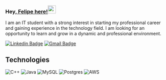 ### Hey,[ Felipe here!](https://www.youtube.com/channel/UCietjxpksncMdOUkycv5nqA)<img src="https://media.giphy.com/media/hvRJCLFzcasrR4ia7z/giphy.gif" width="25px">
I am an IT student with a strong interest in starting my professional career and gaining experience in the technology field. I am looking for an opportunity to learn and grow in a dynamic and professional environment.


[![Linkedin Badge](https://img.shields.io/badge/-Felipe-blue?style=flat-square&logo=Linkedin&logoColor=white&link=https://www.linkedin.com/in/haany-ali)](https://www.linkedin.com/in/felipe-camejo-a21468314) [![Gmail Badge](https://img.shields.io/badge/-23felipecamejo@gmail.com-c14438?style=flat-square&logo=Gmail&logoColor=white&link=mailto:23felipecamejo@gmail.com)](mailto:23felipecamejo@gmail.com) 



## Technologies
![C++](https://img.shields.io/badge/c++-%2300599C.svg?style=for-the-badge&logo=c%2B%2B&logoColor=white)  ![Java](https://img.shields.io/badge/java-%23ED8B00.svg?style=for-the-badge&logo=openjdk&logoColor=white)
![MySQL](https://img.shields.io/badge/mysql-4479A1.svg?style=for-the-badge&logo=mysql&logoColor=white)
![Postgres](https://img.shields.io/badge/postgres-%23316192.svg?style=for-the-badge&logo=postgresql&logoColor=white) ![AWS](https://img.shields.io/badge/AWS-%23FF9900.svg?style=for-the-badge&logo=amazon-aws&logoColor=white)
 
